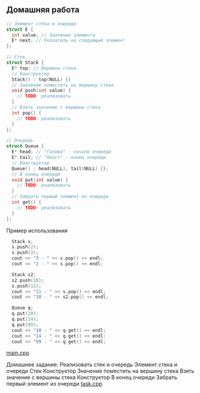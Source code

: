 Домашняя работа
---------------
``` cpp
// Элемент стека и очереди
struct E {
  int value; // Значение элемента
  E* next; // Указатель на следующий элемент
};

// Стек
struct Stack {
  E* top; // Вершина стека
  // Конструктор
  Stack() : top(NULL) {}
  // Значение поместить на вершину стека
  void push(int value) {
    // TODO: реализовать
  }
  // Взять значение с вершины стека
  int pop() {
    // TODO: реализовать
  }
};

// Очередь
struct Queue {
  E* head; // "Голова" - начало очереди
  E* tail; // "Хвост" - конец очереди
  // Конструктор
  Queue() : head(NULL), tail(NULL) {};
  // В конец очереди
  void put(int value) {
    // TODO: реализовать
  }
  // Забрать первый элемент из очереди
  int get() {
    // TODO: реализовать
  }
};
```

Пример использования
``` cpp
  Stack s;
  s.push(2);
  s.push(3);
  cout << "3 - " << s.pop() << endl;
  cout << "2 - " << s.pop() << endl;

  Stack s2;
  s2.push(10);
  s.push(11);
  cout << "11 - " << s.pop() << endl;
  cout << "10 - " << s2.pop() << endl;

  Queue q;
  q.put(10);
  q.put(14);
  q.put(99);
  cout << "10 - " << q.get() << endl;
  cout << "14 - " << q.get() << endl;
  cout << "99 - " << q.get() << endl;
```

[main.cpp](main.cpp)

Домашнее задание:
Реализовать стек и очередь
Элемент стека и очереди
Стек
Конструктор
Значение поместить на вершину стека
Взять значение с вершины стека
Конструктор
В конец очереди
Забрать первый элемент из очереди
[task.cpp](task.cpp)

